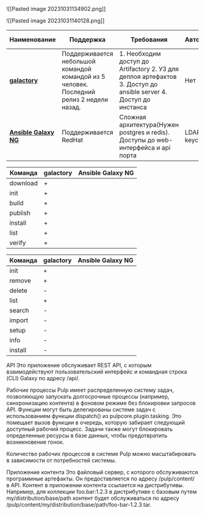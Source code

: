 
![[Pasted image 20231031134902.png]]


![[Pasted image 20231031140128.png]]

|Наименование | Поддержка | Требования | Авторизация | Хранение | Метод развертывания | Принцип работы |
|-|-|-|-|-| - | - | 
|**[galactory](https://github.com/briantist/galactory)** | Поддерживается небольшой командой командой из 5 человек. Последний релиз 2 недели назад.  |  1. Необходим доступ до Artifactory     2. УЗ для деплоя артефактов     3. Доступ до ansible server     4. Доступ до инстанса   | Нет | Хранение происходит на стороне artifactory | 1. Просто скриптом. Создать сервис     2. Docker конейнер на машине с artifactory.     3. Kubernetes | Принцип работы |
|**[Ansible Galaxy NG](https://ansible.readthedocs.io/projects/galaxy-ng/en/latest/)** | Поддерживается RedHat | Сложная архитектура(Нужен postgres и redis). Доступы до web-интерфейса и api порта | LDAP keyclock | Локальное, PVC | docker, kubernetes | Позволяет проксировать запросы. Обширная ролевая модель |



| Команда  | galactory | Ansible Galaxy NG |
| -------- | --------- | ----------------- |
| download |  +        |                   |
| init     |  +        |                   |
| build    |  +        |                   |
| publish  |  +        |                   |
| install  |  +         |                   |
| list     |  +         |                   |
| verify   |  +         |                   |


| Команда | galactory | Ansible Galaxy NG |
| ------- | --------- | ----------------- |
| init    | +         |                   |
| remove  | +         |                   |
| delete  | -         |                   |
| list    | +         |                   |
| search  | -         |                   |
| import  | -         |                   |
| setup   | -         |                   |
| info    | -         |                   |
| install | -         |                   |

API 
Это приложение обслуживает REST API, с которым взаимодействуют пользовательский интерфейс и командная строка (CLI) Galaxy по адресу /api/.

Рабочие процессы
Pulp имеет распределенную систему задач, позволяющую запускать долгосрочные процессы (например, синхронизацию контента) в фоновом режиме без блокировки запросов API. Функции могут быть делегированы системе задач с использованием функции dispatch() из pulpcore.plugin.tasking. Это помещает вызов функции в очередь, которую забирает следующий доступный рабочий процесс. Задачи также могут блокировать определенные ресурсы в базе данных, чтобы предотвратить возникновение гонок.

Количество рабочих процессов в системе Pulp можно масштабировать в зависимости от потребностей системы.

Приложение контента
Это файловый сервер, с которого обслуживаются программные артефакты. Он предоставляется по адресу /pulp/content/ в API. Контент в приложении контента ссылается на дистрибутивы. Например, для коллекции foo.bar:1.2.3 в дистрибутиве с базовым путем my/distribution/base/path контент будет обслуживаться по адресу /pulp/content/my/distribution/base/path/foo-bar-1.2.3.tar.



